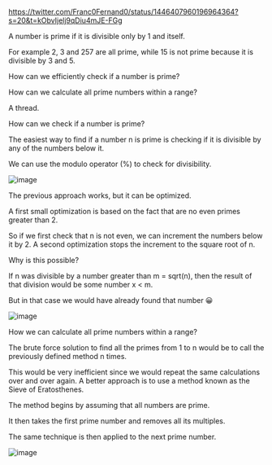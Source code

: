 https://twitter.com/Franc0Fernand0/status/1446407960196964364?s=20&t=kObvIjelj9qDiu4mJE-FGg

A number is prime if it is divisible only by 1 and itself.

For example 2, 3 and 257 are all prime, while 15 is not prime because it is divisible by 3 and 5.

How can we efficiently check if a number is prime?

How can we calculate all prime numbers within a range?

A thread.



How can we check if a number is prime?

The easiest way to find if a number n is prime is checking if it is divisible by any of the numbers below it.

We can use the modulo operator (%) to check for divisibility.

![image](https://github.com/FrancoFernando/twitter-threads/assets/69932537/bd5ecf3f-1736-4efd-805e-edb83ac01d04)


The previous approach works, but it can be optimized.

A first small optimization is based on the fact that are no even primes greater than 2.

So if we first check that n is not even, we can increment the numbers below it by 2. A second optimization stops the increment to the square root of n.

Why is this possible?

If n was divisible by a number greater than m = sqrt(n), then the result of that division would be some number x < m.

But in that case we would have already found that number 😀

![image](https://github.com/FrancoFernando/twitter-threads/assets/69932537/2745ac07-a68b-4e7c-b733-650cbc17eb43)


How we can calculate all prime numbers within a range?

The brute force solution to find all the primes from 1 to n would be to call the previously defined method n times.

This would be very inefficient since we would repeat the same calculations over and over again. A better approach is to use a method known as the Sieve of Eratosthenes.

The method begins by assuming that all numbers are prime.

It then takes the first prime number and removes all its multiples.

The same technique is then applied to the next prime number.

![image](https://github.com/FrancoFernando/twitter-threads/assets/69932537/cab0075d-c280-4cfa-a12a-adf304b25065)

